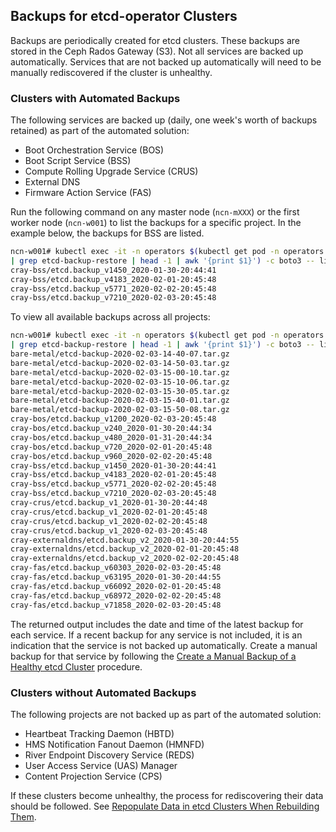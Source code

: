 ## Backups for etcd-operator Clusters

Backups are periodically created for etcd clusters. These backups are stored in the Ceph Rados Gateway \(S3\). Not all services are backed up automatically. Services that are not backed up automatically will need to be manually rediscovered if the cluster is unhealthy.

### Clusters with Automated Backups

The following services are backed up \(daily, one week's worth of backups retained\) as part of the automated solution:

-   Boot Orchestration Service \(BOS\)
-   Boot Script Service \(BSS\)
-   Compute Rolling Upgrade Service \(CRUS\)
-   External DNS
-   Firmware Action Service \(FAS\)

Run the following command on any master node \(`ncn-mXXX`\) or the first worker node \(`ncn-w001`\) to list the backups for a specific project. In the example below, the backups for BSS are listed.

```bash
ncn-w001# kubectl exec -it -n operators $(kubectl get pod -n operators \
| grep etcd-backup-restore | head -1 | awk '{print $1}') -c boto3 -- list_backups cray-bss
cray-bss/etcd.backup_v1450_2020-01-30-20:44:41
cray-bss/etcd.backup_v4183_2020-02-01-20:45:48
cray-bss/etcd.backup_v5771_2020-02-02-20:45:48
cray-bss/etcd.backup_v7210_2020-02-03-20:45:48
```

To view all available backups across all projects:

```bash
ncn-w001# kubectl exec -it -n operators $(kubectl get pod -n operators \
| grep etcd-backup-restore | head -1 | awk '{print $1}') -c boto3 -- list_backups ""
bare-metal/etcd-backup-2020-02-03-14-40-07.tar.gz
bare-metal/etcd-backup-2020-02-03-14-50-03.tar.gz
bare-metal/etcd-backup-2020-02-03-15-00-10.tar.gz
bare-metal/etcd-backup-2020-02-03-15-10-06.tar.gz
bare-metal/etcd-backup-2020-02-03-15-30-05.tar.gz
bare-metal/etcd-backup-2020-02-03-15-40-01.tar.gz
bare-metal/etcd-backup-2020-02-03-15-50-08.tar.gz
cray-bos/etcd.backup_v1200_2020-02-03-20:45:48
cray-bos/etcd.backup_v240_2020-01-30-20:44:34
cray-bos/etcd.backup_v480_2020-01-31-20:44:34
cray-bos/etcd.backup_v720_2020-02-01-20:45:48
cray-bos/etcd.backup_v960_2020-02-02-20:45:48
cray-bss/etcd.backup_v1450_2020-01-30-20:44:41
cray-bss/etcd.backup_v4183_2020-02-01-20:45:48
cray-bss/etcd.backup_v5771_2020-02-02-20:45:48
cray-bss/etcd.backup_v7210_2020-02-03-20:45:48
cray-crus/etcd.backup_v1_2020-01-30-20:44:48
cray-crus/etcd.backup_v1_2020-02-01-20:45:48
cray-crus/etcd.backup_v1_2020-02-02-20:45:48
cray-crus/etcd.backup_v1_2020-02-03-20:45:48
cray-externaldns/etcd.backup_v2_2020-01-30-20:44:55
cray-externaldns/etcd.backup_v2_2020-02-01-20:45:48
cray-externaldns/etcd.backup_v2_2020-02-02-20:45:48
cray-fas/etcd.backup_v60303_2020-02-03-20:45:48
cray-fas/etcd.backup_v63195_2020-01-30-20:44:55
cray-fas/etcd.backup_v66092_2020-02-01-20:45:48
cray-fas/etcd.backup_v68972_2020-02-02-20:45:48
cray-fas/etcd.backup_v71858_2020-02-03-20:45:48
```

The returned output includes the date and time of the latest backup for each service. If a recent backup for any service is not included, it is an indication that the service is not backed up automatically. Create a manual backup for that service by following the [Create a Manual Backup of a Healthy etcd Cluster](Create_a_Manual_Backup_of_a_Healthy_etcd_Cluster.md) procedure.

### Clusters without Automated Backups

The following projects are not backed up as part of the automated solution:

-   Heartbeat Tracking Daemon \(HBTD\)
-   HMS Notification Fanout Daemon \(HMNFD\)
-   River Endpoint Discovery Service \(REDS\)
-   User Access Service \(UAS\) Manager
-   Content Projection Service \(CPS\)

If these clusters become unhealthy, the process for rediscovering their data should be followed. See [Repopulate Data in etcd Clusters When Rebuilding Them](Repopulate_Data_in_etcd_Clusters_When_Rebuilding_Them.md).


